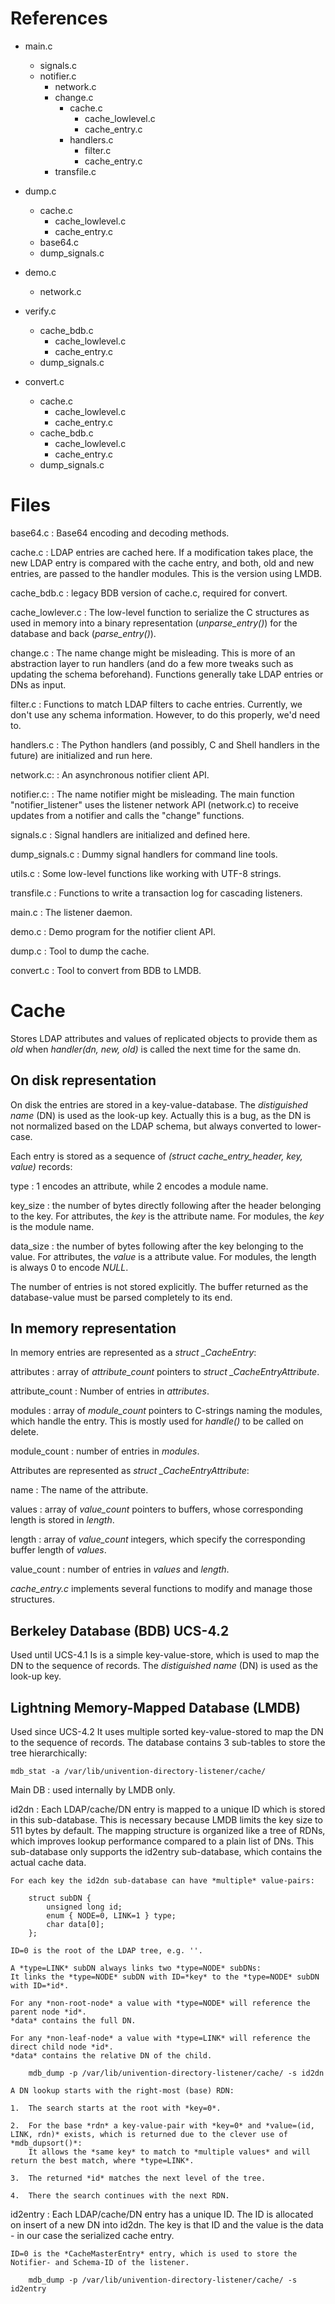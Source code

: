 References
==========

*	main.c
	*	signals.c
	*	notifier.c
		*	network.c
		*	change.c
			*	cache.c
				*	cache_lowlevel.c
				*	cache_entry.c
			*	handlers.c
				*	filter.c
				*	cache_entry.c
		*	transfile.c

*	dump.c
	*	cache.c
		*	cache_lowlevel.c
		*	cache_entry.c
	*	base64.c
	*	dump_signals.c

*	demo.c
	*	network.c

*	verify.c
	*	cache_bdb.c
		*	cache_lowlevel.c
		*	cache_entry.c
	*	dump_signals.c

*	convert.c
	*	cache.c
		*	cache_lowlevel.c
		*	cache_entry.c
	*	cache_bdb.c
		*	cache_lowlevel.c
		*	cache_entry.c
	*	dump_signals.c

Files
=====

base64.c
:	Base64 encoding and decoding methods.

cache.c
:	LDAP entries are cached here. If a modification takes place, the new
	LDAP entry is compared with the cache entry, and both, old and new
	entries, are passed to the handler modules.
	This is the version using LMDB.

cache_bdb.c
:	legacy BDB version of cache.c, required for convert.

cache_lowlever.c
:	The low-level function to serialize the C structures as used in memory into
	a binary representation (*unparse_entry()*) for the database and back (*parse_entry()*).

change.c
:	The name change might be misleading. This is more of an abstraction
	layer to run handlers (and do a few more tweaks such as updating the
	schema beforehand). Functions generally take LDAP entries or DNs as
	input.

filter.c
:	Functions to match LDAP filters to cache entries. Currently, we
	don't use any schema information. However, to do this properly, we'd
	need to.

handlers.c
:	The Python handlers (and possibly, C and Shell handlers in the
	future) are initialized and run here.

network.c:
:	An asynchronous notifier client API.

notifier.c:
:	The name notifier might be misleading. The main function
	"notifier_listener" uses the listener network API (network.c) to
	receive updates from a notifier and calls the "change" functions.

signals.c
:	Signal handlers are initialized and defined here.

dump_signals.c
:	Dummy signal handlers for command line tools.

utils.c
:	Some low-level functions like working with UTF-8 strings.

transfile.c
:	Functions to write a transaction log for cascading listeners.

main.c
:	The listener daemon.

demo.c
:	Demo program for the notifier client API.

dump.c
:	Tool to dump the cache.

convert.c
:	Tool to convert from BDB to LMDB.


Cache
=====
Stores LDAP attributes and values of replicated objects to provide them
as *old* when *handler(dn, new, old)* is called the next time for the same dn.

On disk representation
----------------------
On disk the entries are stored in a key-value-database.
The *distiguished name* (DN) is used as the look-up key.
Actually this is a bug, as the DN is not normalized based on the LDAP schema, but always converted to lower-case.

Each entry is stored as a sequence of *(struct cache_entry_header, key, value)* records:

type
:	1 encodes an attribute, while 2 encodes a module name.

key_size
:	the number of bytes directly following after the header belonging to the key.
	For attributes, the *key* is the attribute name.
	For modules, the *key* is the module name.

data_size
:	the number of bytes following after the key belonging to the value.
	For attributes, the *value* is a attribute value.
	For modules, the length is always 0 to encode *NULL*.

The number of entries is not stored explicitly.
The buffer returned as the database-value must be parsed completely to its end.


In memory representation
------------------------
In memory entries are represented as a *struct _CacheEntry*:

attributes
:	array of *attribute_count* pointers to *struct _CacheEntryAttribute*.

attribute_count
:	Number of entries in *attributes*.

modules
:	array of *module_count* pointers to C-strings naming the modules, which handle the entry.
	This is mostly used for *handle()* to be called on delete.

module_count
:	number of entries in *modules*.

Attributes are represented as *struct _CacheEntryAttribute*:

name
:	The name of the attribute.

values
:	array of *value_count* pointers to buffers, whose corresponding length is stored in *length*.

length
:	array of *value_count* integers, which specify the corresponding buffer length of *values*.

value_count
:	number of entries in *values* and *length*.

*cache_entry.c* implements several functions to modify and manage those structures.

Berkeley Database (BDB) UCS-4.2
-------------------------------
Used until UCS-4.1
Is is a simple key-value-store, which is used to map the DN to the sequence of records.
The *distiguished name* (DN) is used as the look-up key.

Lightning Memory-Mapped Database (LMDB)
---------------------------------------
Used since UCS-4.2
It uses multiple sorted key-value-stored to map the DN to the sequence of records.
The database contains 3 sub-tables to store the tree hierarchically:

	mdb_stat -a /var/lib/univention-directory-listener/cache/

Main DB
:	used internally by LMDB only.

id2dn
:	Each LDAP/cache/DN entry is mapped to a unique ID which is stored
	in this sub-database. This is necessary because LMDB limits
	the key size to 511 bytes by default. The mapping structure is
	organized like a tree of RDNs, which improves lookup performance
	compared to a plain list of DNs. This sub-database only supports
	the id2entry sub-database, which contains the actual cache data.

	For each key the id2dn sub-database can have *multiple* value-pairs:

		struct subDN {
			unsigned long id;
			enum { NODE=0, LINK=1 } type;
			char data[0];
		};

	ID=0 is the root of the LDAP tree, e.g. ''.

	A *type=LINK* subDN always links two *type=NODE* subDNs:
	It links the *type=NODE* subDN with ID=*key* to the *type=NODE* subDN with ID=*id*.

	For any *non-root-node* a value with *type=NODE* will reference the parent node *id*.
	*data* contains the full DN.

	For any *non-leaf-node* a value with *type=LINK* will reference the direct child node *id*.
	*data* contains the relative DN of the child.

		mdb_dump -p /var/lib/univention-directory-listener/cache/ -s id2dn

	A DN lookup starts with the right-most (base) RDN:

	1.	The search starts at the root with *key=0*.

	2.	For the base *rdn* a key-value-pair with *key=0* and *value=(id, LINK, rdn)* exists, which is returned due to the clever use of *mdb_dupsort()*:
		It allows the *same key* to match to *multiple values* and will return the best match, where *type=LINK*.

	3.	The returned *id* matches the next level of the tree.

	4.	There the search continues with the next RDN.

id2entry
:	Each LDAP/cache/DN entry has a unique ID.
	The ID is allocated on insert of a new DN into id2dn.
	The key is that ID and the value is the data - in our case the serialized cache entry.

	ID=0 is the *CacheMasterEntry* entry, which is used to store the Notifier- and Schema-ID of the listener.

		mdb_dump -p /var/lib/univention-directory-listener/cache/ -s id2entry
